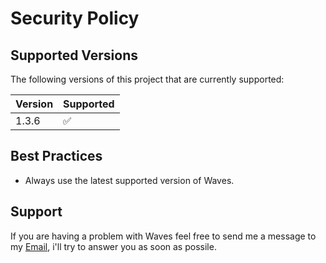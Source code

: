 # Security Policy

## Supported Versions

The following versions of this project that are currently supported:

| Version  | Supported          |
|----------|--------------------|
| 1.3.6    | :white_check_mark: |

## Best Practices

- Always use the latest supported version of Waves.

## Support

If you are having a problem with Waves feel free to send me a message to my [Email](sefiicc@gmail.com), i'll try to answer you as soon as possile.
